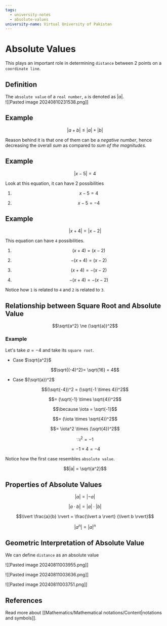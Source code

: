 ```yaml
---
tags:
  - university-notes
  - absolute-values
university-name: Virtual University of Pakistan
---
```


# Absolute Values
This plays an important role in determining `distance` between 2 points on a `coordinate line`.

## Definition
The `absolute value` of a `real number`, `a` is denoted as $\lvert a \rvert$.  
![[Pasted image 20240810231538.png]]

## Example

$$|a+b| \le |a| + |b|$$

Reason behind it is that one of them can be a _negative number_, hence decreasing the overall _sum_ as compared to _sum of the magnitudes_.

## Example

$$|x - 5| = 4$$

Look at this equation, it can have 2 possibilities

1. $$x -5 = 4$$

2. $$x - 5 = -4$$

## Example

$$|x + 4| = |x - 2|$$

This equation can have `4` possibilities.

1. $$(x+4) = (x - 2)$$

2. $$- (x+4) = (x - 2)$$

3. $$(x+4) = -(x - 2)$$

4. $$-(x+4) = -(x - 2)$$

Notice how `1` is related to `4` and `2` is related to `3`.

## Relationship between Square Root and Absolute Value

$$\sqrt{a^2} \ne (\sqrt{a})^2$$

### Example
Let's take $a = -4$ and take its `square root`.  

- Case $\sqrt{a^2}$  

$$\sqrt{(-4)^2}= \sqrt{16} = 4$$

- Case $(\sqrt{a})^2$  

$$(\sqrt{-4})^2 = (\sqrt{-1 \times 4})^2$$

$$= (\sqrt{-1} \times \sqrt{4})^2$$

$$\because \iota = \sqrt{-1}$$

$$= (\iota \times \sqrt{4})^2$$

$$= \iota^2 \times (\sqrt{4})^2$$

$$\because \iota^2 = -1$$

$$= -1 \times 4 = -4$$

Notice how the first case resembles `absolute value`.  

$$|a| = \sqrt{a^2}$$

## Properties of Absolute Values

$$\lvert a\rvert = \lvert -a \rvert$$

$$\lvert a \cdot b\rvert = \lvert a\rvert \cdot \lvert b\rvert$$

$$\lvert \frac{a}{b} \rvert = \frac{\lvert a \rvert} {\lvert b \rvert}$$

$$\lvert a^n\rvert = \lvert a\rvert^n$$

## Geometric Interpretation of Absolute Value
We can define `distance` as an absolute value

![[Pasted image 20240811003955.png]]

![[Pasted image 20240811003636.png]]

![[Pasted image 20240811003751.png]]

## References
Read more about [[Mathematics/Mathematical notations/Content|notations and symbols]].
